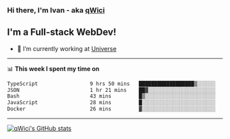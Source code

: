 ### Hi there, I'm Ivan - aka [qWici][website]

## I'm a Full-stack WebDev!
- 🔭 I’m currently working at [Universe][universe]

---

📊 **This week I spent my time on**
<!--START_SECTION:waka-->

```txt
TypeScript                 9 hrs 50 mins   ██████████████████▒░░░░░░   73.85 %
JSON                       1 hr 21 mins    ██▓░░░░░░░░░░░░░░░░░░░░░░   10.23 %
Bash                       43 mins         █▒░░░░░░░░░░░░░░░░░░░░░░░   05.48 %
JavaScript                 28 mins         █░░░░░░░░░░░░░░░░░░░░░░░░   03.54 %
Docker                     26 mins         ▓░░░░░░░░░░░░░░░░░░░░░░░░   03.33 %
```

<!--END_SECTION:waka-->

---

[![qWici's GitHub stats](https://github-readme-stats.vercel.app/api?username=qWici)](https://github.com/qWici/github-readme-stats)

[website]: https://devkucher.com
[twitter]: https://twitter.com/KucherDev
[linkedin]: https://www.linkedin.com/in/ivankucher
[universe]: https://universeapps.limited
